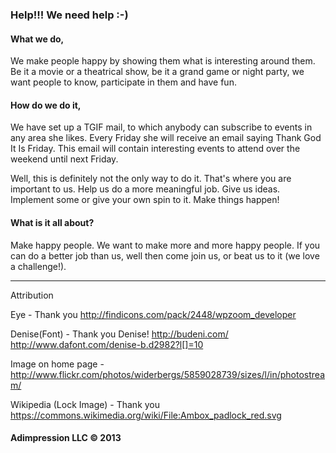 ### Help!!! We need help :-)

#### What we do,

We make people happy by showing them what is interesting around them. Be it a movie or a theatrical show, be it a grand game or night party, we want people to know, participate in them and have fun.

#### How do we do it,

We have set up a TGIF mail, to which anybody can subscribe to events in any area she likes. Every Friday she will receive an email saying Thank God It Is Friday. This email will contain interesting events to attend over the weekend until next Friday.

Well, this is definitely not the only way to do it. That's where you are important to us. Help us do a more meaningful job. Give us ideas. Implement some or give your own spin to it. Make things happen!

#### What is it all about?

Make happy people. We want to make more and more happy people. If you can do a better job than us, well then come join us, or beat us to it (we love a challenge!). 


___



Attribution

 Eye - Thank you http://findicons.com/pack/2448/wpzoom_developer 
 
 Denise(Font) - Thank you Denise! http://budeni.com/  http://www.dafont.com/denise-b.d2982?l[]=10 
 
 Image on home page - http://www.flickr.com/photos/widerbergs/5859028739/sizes/l/in/photostream/ 
 
 Wikipedia (Lock Image) - Thank you https://commons.wikimedia.org/wiki/File:Ambox_padlock_red.svg 


#### Adimpression LLC © 2013 ####
